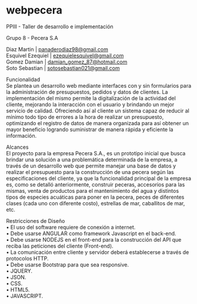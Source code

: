 # webpecera
PPIII - Taller de desarrollo e implementación<br>

Grupo 8 - Pecera S.A<br>

Diaz Martin		    | panaderodiaz98@gmail.com<br>
Esquivel Ezequiel	| ezequielesquivel@gmail.com<br>
Gomez Damian		| damian_gomez_87@hotmail.com<br>
Soto Sebastian		| sotosebastian021@gmail.com<br>

Funcionalidad<br>
Se plantea un desarrollo web mediante interfaces con y sin formularios para la administración de presupuestos, pedidos y datos de clientes.
La implementación del mismo permite la digitalización de la actividad del cliente, mejorando la interacción con el usuario y brindando un mejor servicio de calidad. Ofreciendo así al cliente un sistema capaz de reducir al mínimo todo tipo de errores a la hora de realizar un presupuesto, optimizando el registro de datos de manera organizada para así obtener un mayor beneficio logrando suministrar de manera rápida y eficiente la información.

Alcances<br>
El proyecto para la empresa Pecera S.A., es un prototipo inicial que busca brindar una solución a una problemática determinada de la empresa, a través de un desarrollo web  que permite manejar una base de datos y realizar el presupuesto para la construcción de una pecera según las especificaciones del cliente, ya que la funcionalidad principal de la empresa es, como se detalló anteriormente, construir peceras, accesorios para las mismas, venta de productos para el mantenimiento del agua y distintos tipos de especies acuáticas para poner en la pecera, peces de diferentes clases (cada uno con diferente costo), estrellas de mar, caballitos de mar, etc.

Restricciones de Diseño<br>
•	El uso del software requiere de conexión a internet.<br>
•	Debe usarse ANGULAR como framework Javascript en el back-end.<br>
•	Debe usarse NODEJS en el front-end para la construcción del API que reciba las peticiones del cliente (Front-end).<br>
•	La comunicación entre cliente y servidor deberá establecerse a través de protocolos HTTP.<br>
•	Debe usarse Bootstrap para que sea responsive.<br>
•	JQUERY.<br>
•	JSON.<br>
•	CSS.<br>
•	HTML5.<br>
•	JAVASCRIPT.<br>